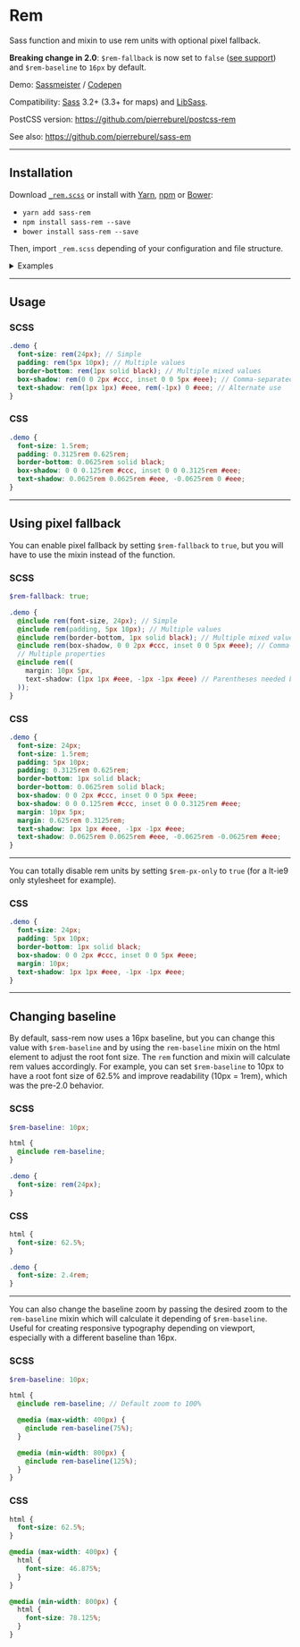 # Rem

Sass function and mixin to use rem units with optional pixel fallback.  

**Breaking change in 2.0**: `$rem-fallback` is now set to `false` ([see support](http://caniuse.com/#feat=rem)) and `$rem-baseline` to `16px` by default.  

Demo: [Sassmeister](http://sassmeister.com/gist/f75f0ffd0910a99eee77) / [Codepen](http://codepen.io/pierreburel/pen/ogGzgX)

Compatibility: [Sass](https://github.com/sass/sass) 3.2+ (3.3+ for maps) and [LibSass](https://github.com/sass/libsass).  

PostCSS version: https://github.com/pierreburel/postcss-rem  

See also: https://github.com/pierreburel/sass-em

---

## Installation

Download [`_rem.scss`](https://raw.githubusercontent.com/pierreburel/sass-rem/master/_rem.scss) or install with [Yarn](https://yarnpkg.com/), [npm](https://www.npmjs.com/) or [Bower](http://bower.io/):

* `yarn add sass-rem`
* `npm install sass-rem --save`
* `bower install sass-rem --save`

Then, import `_rem.scss` depending of your configuration and file structure.

<details><summary>Examples</summary>

* `@import "~sass-rem";` with [sass-loader](https://github.com/webpack-contrib/sass-loader) or [node-sass-package-importer](https://github.com/maoberlehner/node-sass-package-importer) **(recommended)**
* `@import "sass-rem/rem";` when using node-sass’ `includePaths` to resolve `node_modules` or `bower_components` dirs
* `@import "../../node_modules/sass-rem/rem";` if none of the above and working in something like `./src/scss/main.scss`
* `@import "../../bower_components/sass-rem/rem";` if using Bower
* `@import "lib/rem";` if manually copied `_rem.scss` in a `lib` folder, for example

</details>

---

## Usage

### SCSS

```scss
.demo {
  font-size: rem(24px); // Simple
  padding: rem(5px 10px); // Multiple values
  border-bottom: rem(1px solid black); // Multiple mixed values
  box-shadow: rem(0 0 2px #ccc, inset 0 0 5px #eee); // Comma-separated values
  text-shadow: rem(1px 1px) #eee, rem(-1px) 0 #eee; // Alternate use
}
```

### CSS

```css
.demo {
  font-size: 1.5rem;
  padding: 0.3125rem 0.625rem;
  border-bottom: 0.0625rem solid black;
  box-shadow: 0 0 0.125rem #ccc, inset 0 0 0.3125rem #eee;
  text-shadow: 0.0625rem 0.0625rem #eee, -0.0625rem 0 #eee;
}
```

---

## Using pixel fallback

You can enable pixel fallback by setting `$rem-fallback` to `true`, but you will have to use the mixin instead of the function.

### SCSS

```scss
$rem-fallback: true;

.demo {
  @include rem(font-size, 24px); // Simple
  @include rem(padding, 5px 10px); // Multiple values
  @include rem(border-bottom, 1px solid black); // Multiple mixed values
  @include rem(box-shadow, 0 0 2px #ccc, inset 0 0 5px #eee); // Comma-separated values
  // Multiple properties
  @include rem((
    margin: 10px 5px,
    text-shadow: (1px 1px #eee, -1px -1px #eee) // Parentheses needed because of comma
  ));
}
```

### CSS

```css
.demo {
  font-size: 24px;
  font-size: 1.5rem;
  padding: 5px 10px;
  padding: 0.3125rem 0.625rem;
  border-bottom: 1px solid black;
  border-bottom: 0.0625rem solid black;
  box-shadow: 0 0 2px #ccc, inset 0 0 5px #eee;
  box-shadow: 0 0 0.125rem #ccc, inset 0 0 0.3125rem #eee;
  margin: 10px 5px;
  margin: 0.625rem 0.3125rem;
  text-shadow: 1px 1px #eee, -1px -1px #eee;
  text-shadow: 0.0625rem 0.0625rem #eee, -0.0625rem -0.0625rem #eee;
}
```

---

You can totally disable rem units by setting `$rem-px-only` to `true` (for a lt-ie9 only stylesheet for example).

### CSS

```css
.demo {
  font-size: 24px;
  padding: 5px 10px;
  border-bottom: 1px solid black;
  box-shadow: 0 0 2px #ccc, inset 0 0 5px #eee;
  margin: 10px;
  text-shadow: 1px 1px #eee, -1px -1px #eee;
}
```

---

## Changing baseline

By default, sass-rem now uses a 16px baseline, but you can change this value with `$rem-baseline` and by using the `rem-baseline` mixin on the html element to adjust the root font size. The `rem` function and mixin will calculate rem values accordingly.
For example, you can set `$rem-baseline` to 10px to have a root font size of 62.5% and improve readability (10px = 1rem), which was the pre-2.0 behavior.

### SCSS

```scss
$rem-baseline: 10px;

html {
  @include rem-baseline;
}

.demo {
  font-size: rem(24px);
}
```

### CSS

```css
html {
  font-size: 62.5%;
}

.demo {
  font-size: 2.4rem;
}
```

---

You can also change the baseline zoom by passing the desired zoom to the `rem-baseline` mixin which will calculate it depending of `$rem-baseline`. Useful for creating responsive typography depending on viewport, especially with a different baseline than 16px.

### SCSS

```scss
$rem-baseline: 10px;

html {
  @include rem-baseline; // Default zoom to 100%

  @media (max-width: 400px) {
    @include rem-baseline(75%);
  }

  @media (min-width: 800px) {
    @include rem-baseline(125%);
  }
}
```

### CSS

```css
html {
  font-size: 62.5%;
}

@media (max-width: 400px) {
  html {
    font-size: 46.875%;
  }
}

@media (min-width: 800px) {
  html {
    font-size: 78.125%;
  }
}
```
